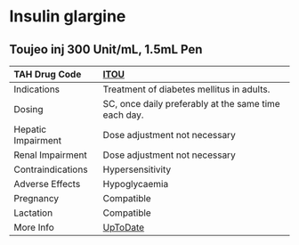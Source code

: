 # Insulin glargine

## Toujeo inj 300 Unit/mL, 1.5mL Pen

| TAH Drug Code      | [ITOU](https://www.tahsda.org.tw/drugs/hissearch.php?drug_code=ITOU)            |
|:-------------------|:--------------------------------------------------------------------------------|
| Indications        | Treatment of diabetes mellitus in adults.                                       |
| Dosing             | SC, once daily preferably at the same time each day.                            |
| Hepatic Impairment | Dose adjustment not necessary                                                   |
| Renal Impairment   | Dose adjustment not necessary                                                   |
| Contraindications  | Hypersensitivity                                                                |
| Adverse Effects    | Hypoglycaemia                                                                   |
| Pregnancy          | Compatible                                                                      |
| Lactation          | Compatible                                                                      |
| More Info          | [UpToDate](https://www.uptodate.com/contents/insulin-glargine-drug-information) |

